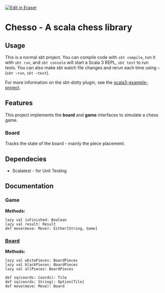 <p><a target="_blank" href="https://app.eraser.io/workspace/xr6rfrnaWzvhcZfpPcUK" id="edit-in-eraser-github-link"><img alt="Edit in Eraser" src="https://firebasestorage.googleapis.com/v0/b/second-petal-295822.appspot.com/o/images%2Fgithub%2FOpen%20in%20Eraser.svg?alt=media&amp;token=968381c8-a7e7-472a-8ed6-4a6626da5501"></a></p>

# Chesso - A scala chess library
## Usage
This is a normal sbt project. You can compile code with `sbt compile`, run it with `sbt run`, and `sbt console` will start a Scala 3 REPL, `sbt test` to run tests. You can also make sbt watch file changes and rerun each time using `~` (`sbt ~run`, `sbt ~test`).

For more information on the sbt-dotty plugin, see the
[﻿scala3-example-project](https://github.com/scala/scala3-example-project/blob/main/README.md).

## Features
This project implements the **board** and **game** interfaces to simulate a chess game.

### Board
Tracks the state of the board - mainly the piece placement.

## Dependecies
- Scalatest - for Unit Testing
## Documentation
### Game
**Methods:**

```
lazy val isFinished: Boolean
lazy val result: Result
def move(move: Move): Either[String, Game]
```
### [﻿Board](https://app.eraser.io/workspace/xr6rfrnaWzvhcZfpPcUK?elements=ndkt6UswRRi3-X46qAdHvA) 
**Methods:**

```
lazy val whitePieces: BoardPieces
lazy val blackPieces: BoardPieces
lazy val allPieces: BoardPieces

def sq(coords: Coords): Tile
def sq(coords: String): Option[Tile]
def move(move: Move): Board
```





<!--- Eraser file: https://app.eraser.io/workspace/xr6rfrnaWzvhcZfpPcUK --->